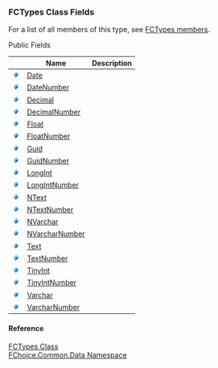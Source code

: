 ﻿### FCTypes Class Fields

For a list of all members of this type, see [FCTypes members](FChoice.Common~FChoice.Common.Data.FCTypes_members.md).

Public Fields

|   | Name | Description |
| --- | --- | --- |
| ![Public Field](dotnetimages/publicField.png) | [Date](FChoice.Common~FChoice.Common.Data.FCTypes~Date.md) |   |
| ![Public Field](dotnetimages/publicField.png) | [DateNumber](FChoice.Common~FChoice.Common.Data.FCTypes~DateNumber.md) |   |
| ![Public Field](dotnetimages/publicField.png) | [Decimal](FChoice.Common~FChoice.Common.Data.FCTypes~Decimal.md) |   |
| ![Public Field](dotnetimages/publicField.png) | [DecimalNumber](FChoice.Common~FChoice.Common.Data.FCTypes~DecimalNumber.md) |   |
| ![Public Field](dotnetimages/publicField.png) | [Float](FChoice.Common~FChoice.Common.Data.FCTypes~Float.md) |   |
| ![Public Field](dotnetimages/publicField.png) | [FloatNumber](FChoice.Common~FChoice.Common.Data.FCTypes~FloatNumber.md) |   |
| ![Public Field](dotnetimages/publicField.png) | [Guid](FChoice.Common~FChoice.Common.Data.FCTypes~Guid.md) |   |
| ![Public Field](dotnetimages/publicField.png) | [GuidNumber](FChoice.Common~FChoice.Common.Data.FCTypes~GuidNumber.md) |   |
| ![Public Field](dotnetimages/publicField.png) | [LongInt](FChoice.Common~FChoice.Common.Data.FCTypes~LongInt.md) |   |
| ![Public Field](dotnetimages/publicField.png) | [LongIntNumber](FChoice.Common~FChoice.Common.Data.FCTypes~LongIntNumber.md) |   |
| ![Public Field](dotnetimages/publicField.png) | [NText](FChoice.Common~FChoice.Common.Data.FCTypes~NText.md) |   |
| ![Public Field](dotnetimages/publicField.png) | [NTextNumber](FChoice.Common~FChoice.Common.Data.FCTypes~NTextNumber.md) |   |
| ![Public Field](dotnetimages/publicField.png) | [NVarchar](FChoice.Common~FChoice.Common.Data.FCTypes~NVarchar.md) |   |
| ![Public Field](dotnetimages/publicField.png) | [NVarcharNumber](FChoice.Common~FChoice.Common.Data.FCTypes~NVarcharNumber.md) |   |
| ![Public Field](dotnetimages/publicField.png) | [Text](FChoice.Common~FChoice.Common.Data.FCTypes~Text.md) |   |
| ![Public Field](dotnetimages/publicField.png) | [TextNumber](FChoice.Common~FChoice.Common.Data.FCTypes~TextNumber.md) |   |
| ![Public Field](dotnetimages/publicField.png) | [TinyInt](FChoice.Common~FChoice.Common.Data.FCTypes~TinyInt.md) |   |
| ![Public Field](dotnetimages/publicField.png) | [TinyIntNumber](FChoice.Common~FChoice.Common.Data.FCTypes~TinyIntNumber.md) |   |
| ![Public Field](dotnetimages/publicField.png) | [Varchar](FChoice.Common~FChoice.Common.Data.FCTypes~Varchar.md) |   |
| ![Public Field](dotnetimages/publicField.png) | [VarcharNumber](FChoice.Common~FChoice.Common.Data.FCTypes~VarcharNumber.md) |   |





#### Reference

[FCTypes Class](FChoice.Common~FChoice.Common.Data.FCTypes.md)  
[FChoice.Common.Data Namespace](FChoice.Common~FChoice.Common.Data_namespace.md)